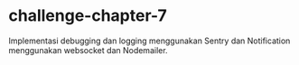 # challenge-chapter-7
Implementasi debugging dan logging menggunakan Sentry dan Notification menggunakan websocket dan Nodemailer.
